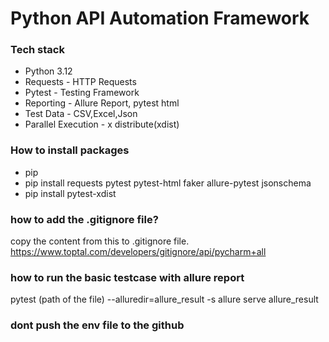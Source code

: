 # Python API Automation Framework

### Tech stack 
- Python 3.12
- Requests - HTTP Requests
- Pytest - Testing Framework
- Reporting - Allure Report, pytest html
- Test Data - CSV,Excel,Json
- Parallel Execution - x distribute(xdist)

### How to install packages 

- pip
- pip install requests pytest pytest-html faker allure-pytest jsonschema
- pip install pytest-xdist

### how to add the .gitignore file?

copy the content from this to .gitignore file.
https://www.toptal.com/developers/gitignore/api/pycharm+all

### how to run the basic testcase with allure report
pytest (path of the file) --alluredir=allure_result -s
allure serve allure_result

### dont push the env file to the github
